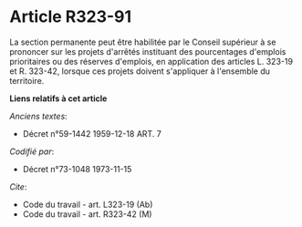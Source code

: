 # Article R323-91

La section permanente peut être habilitée par le Conseil supérieur à se prononcer sur les projets d'arrêtés instituant des
pourcentages d'emplois prioritaires ou des réserves d'emplois, en application des articles L. 323-19 et R. 323-42, lorsque
ces projets doivent s'appliquer à l'ensemble du territoire.

**Liens relatifs à cet article**

_Anciens textes_:

  - Décret n°59-1442 1959-12-18 ART. 7

_Codifié par_:

  - Décret n°73-1048 1973-11-15

_Cite_:

  - Code du travail - art. L323-19 (Ab)
  - Code du travail - art. R323-42 (M)
